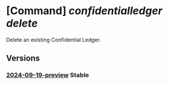 # [Command] _confidentialledger delete_

Delete an existing Confidential Ledger.

## Versions

### [2024-09-19-preview](/Resources/mgmt-plane/L3N1YnNjcmlwdGlvbnMve30vcmVzb3VyY2Vncm91cHMve30vcHJvdmlkZXJzL21pY3Jvc29mdC5jb25maWRlbnRpYWxsZWRnZXIvbGVkZ2Vycy97fQ==/2024-09-19-preview.xml) **Stable**

<!-- mgmt-plane /subscriptions/{}/resourcegroups/{}/providers/microsoft.confidentialledger/ledgers/{} 2024-09-19-preview -->

